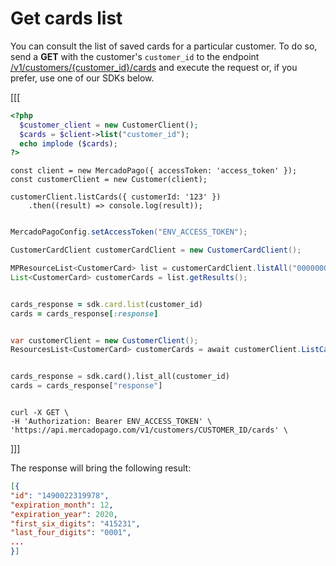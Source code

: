 # Get cards list

You can consult the list of saved cards for a particular customer. To do so, send a **GET** with the customer's `customer_id` to the endpoint [/v1/customers/{customer_id}/cards](/developers/en/reference/cards/_customers_customer_id_cards/get) and execute the request or, if you prefer, use one of our SDKs below.

[[[

```php
<?php
  $customer_client = new CustomerClient();
  $cards = $client->list("customer_id");
  echo implode ($cards);
?>
```
```node
const client = new MercadoPago({ accessToken: 'access_token' });
const customerClient = new Customer(client);

customerClient.listCards({ customerId: '123' })
	.then((result) => console.log(result));
```
```java

MercadoPagoConfig.setAccessToken("ENV_ACCESS_TOKEN");

CustomerCardClient customerCardClient = new CustomerCardClient();

MPResourceList<CustomerCard> list = customerCardClient.listAll("000000000-abcdEfghiJklM");
List<CustomerCard> customerCards = list.getResults();

```
```ruby

cards_response = sdk.card.list(customer_id)
cards = cards_response[:response]

```
```csharp

var customerClient = new CustomerClient();
ResourcesList<CustomerCard> customerCards = await customerClient.ListCardsAsync("CUSTOMER_ID");

```
```python

cards_response = sdk.card().list_all(customer_id)
cards = cards_response["response"]

```
```curl

curl -X GET \
-H 'Authorization: Bearer ENV_ACCESS_TOKEN' \
'https://api.mercadopago.com/v1/customers/CUSTOMER_ID/cards' \

```
]]]

The response will bring the following result:

```json
[{
"id": "1490022319978",
"expiration_month": 12,
"expiration_year": 2020,
"first_six_digits": "415231",
"last_four_digits": "0001",
...
}]
```